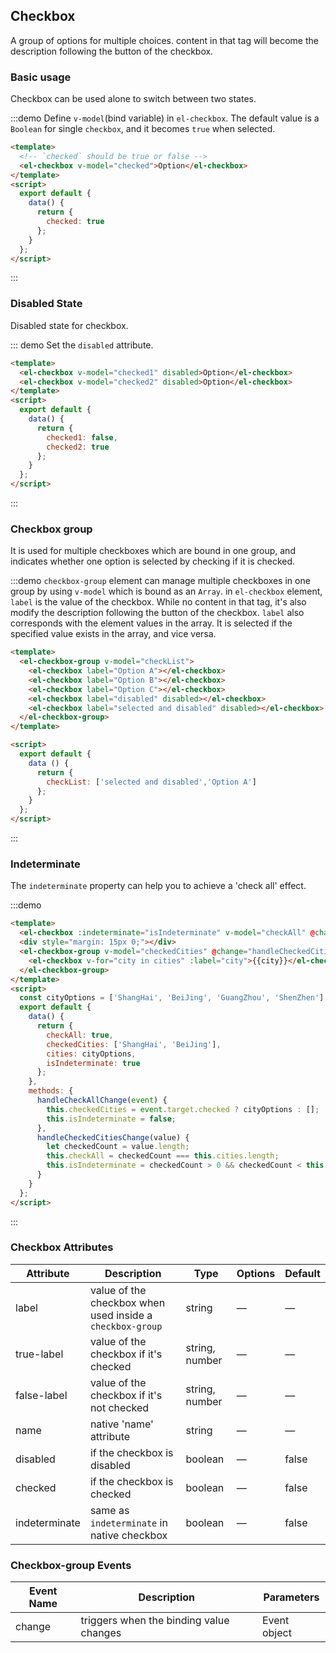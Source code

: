 <script>
  const cityOptions = ['ShangHai', 'BeiJing', 'GuangZhou', 'ShenZhen'];
  module.exports = {
    data() {
      return {
        checkList: ['selected and disabled','Option A'],
        // checkList2: ['Option A'],
        checked: true,
        checked1: false,
        checked2: true,
        isValid: 'valid',
        checkAll: false,
        cities: cityOptions,
        checkedCities: ['ShangHai', 'BeiJing'],
        isIndeterminate: true
      };
    },
    methods: {
      handleChange(ev) {
        console.log(ev);
      },
      handleCheckAllChange(event) {
        this.checkedCities = event.target.checked ? cityOptions : [];
        this.isIndeterminate = false;
      },
      handleCheckedCitiesChange(value) {
        let checkedCount = value.length;
        this.checkAll = checkedCount === this.cities.length;
        this.isIndeterminate = checkedCount > 0 && checkedCount < this.cities.length;
      }
    }
  };
</script>

## Checkbox

A group of options for multiple choices. content in that tag will become the description following the button of the checkbox.

### Basic usage

Checkbox can be used alone to switch between two states.

:::demo Define `v-model`(bind variable) in `el-checkbox`. The default value is a `Boolean` for single `checkbox`, and it becomes `true` when selected.

```html
<template>
  <!-- `checked` should be true or false -->
  <el-checkbox v-model="checked">Option</el-checkbox>
</template>
<script>
  export default {
    data() {
      return {
        checked: true
      };
    }
  };
</script>
```
:::

### Disabled State

Disabled state for checkbox.

::: demo Set the `disabled` attribute.

```html
<template>
  <el-checkbox v-model="checked1" disabled>Option</el-checkbox>
  <el-checkbox v-model="checked2" disabled>Option</el-checkbox>
</template>
<script>
  export default {
    data() {
      return {
        checked1: false,
        checked2: true
      };
    }
  };
</script>
```
:::

### Checkbox group

It is used for multiple checkboxes which are bound in one group, and indicates whether one option is selected by checking if it is checked.

:::demo `checkbox-group` element can manage multiple checkboxes in one group by using `v-model` which is bound as an `Array`. in `el-checkbox` element, `label` is the value of the checkbox. While no content in that tag, it's also modify the description following the button of the checkbox. `label` also corresponds with the element values in the array. It is selected if the specified value exists in the array, and vice versa.

```html
<template>
  <el-checkbox-group v-model="checkList">
    <el-checkbox label="Option A"></el-checkbox>
    <el-checkbox label="Option B"></el-checkbox>
    <el-checkbox label="Option C"></el-checkbox>
    <el-checkbox label="disabled" disabled></el-checkbox>
    <el-checkbox label="selected and disabled" disabled></el-checkbox>
  </el-checkbox-group>
</template>

<script>
  export default {
    data () {
      return {
        checkList: ['selected and disabled','Option A']
      };
    }
  };
</script>
```
:::

### Indeterminate

The `indeterminate` property can help you to achieve a 'check all' effect.

:::demo

```html
<template>
  <el-checkbox :indeterminate="isIndeterminate" v-model="checkAll" @change="handleCheckAllChange">Check all</el-checkbox>
  <div style="margin: 15px 0;"></div>
  <el-checkbox-group v-model="checkedCities" @change="handleCheckedCitiesChange">
    <el-checkbox v-for="city in cities" :label="city">{{city}}</el-checkbox>
  </el-checkbox-group>
</template>
<script>
  const cityOptions = ['ShangHai', 'BeiJing', 'GuangZhou', 'ShenZhen'];
  export default {
    data() {
      return {
        checkAll: true,
        checkedCities: ['ShangHai', 'BeiJing'],
        cities: cityOptions,
        isIndeterminate: true
      };
    },
    methods: {
      handleCheckAllChange(event) {
        this.checkedCities = event.target.checked ? cityOptions : [];
        this.isIndeterminate = false;
      },
      handleCheckedCitiesChange(value) {
        let checkedCount = value.length;
        this.checkAll = checkedCount === this.cities.length;
        this.isIndeterminate = checkedCount > 0 && checkedCount < this.cities.length;
      }
    }
  };
</script>
```
:::

### Checkbox Attributes
| Attribute      | Description         | Type    | Options                         | Default|
|---------- |-------- |---------- |-------------  |-------- |
| label     | value of the checkbox when used inside a `checkbox-group`   | string    |       —        |     —    |
| true-label | value of the checkbox if it's checked   | string, number    |       —        |     —    |
| false-label | value of the checkbox if it's not checked   | string, number    |      —         |     —    |
| name | native 'name' attribute | string    |      —         |     —    |
| disabled  | if the checkbox is disabled   | boolean   |  — | false   |
| checked  | if the checkbox is checked   | boolean   |  — | false   |
| indeterminate  | same as `indeterminate` in native checkbox | boolean   |  — | false   |

### Checkbox-group Events
| Event Name | Description | Parameters |
|---------- |-------- |---------- |
| change  | triggers when the binding value changes | Event object |

